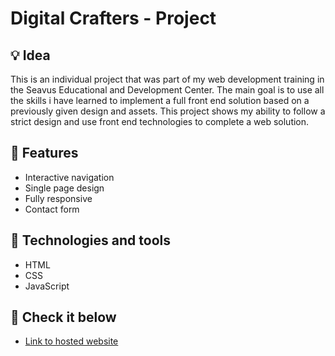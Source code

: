 # Digital Crafters - Project

## 💡 Idea
This is an individual project that was part of my web development training in the Seavus Educational and Development Center. The main goal is to use all the skills i have learned to implement a full front end solution based on a previously given design and assets. This project shows my ability to follow a strict design and use front end technologies to complete a web solution.

## 🎈 Features 

* Interactive navigation 
* Single page design 
* Fully responsive 
* Contact form

## 🔧 Technologies and tools

* HTML
* CSS 
* JavaScript 

## 🔗 Check it below

* [Link to hosted website](https://semirkardovich.github.io/Digital-Crafters/)

